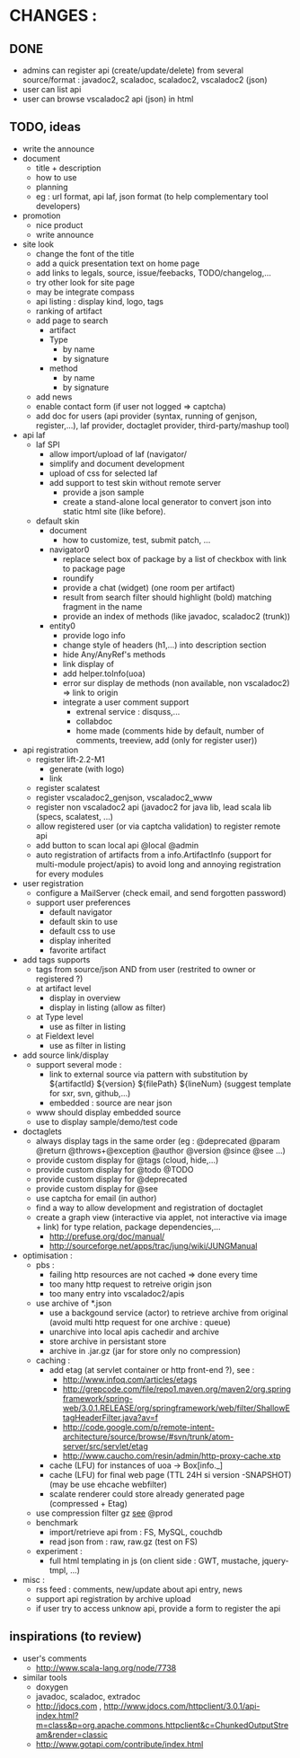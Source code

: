 CHANGES :
=========

## DONE
* admins can register api (create/update/delete) from several source/format : javadoc2, scaladoc, scaladoc2, vscaladoc2 (json)
* user can list api
* user can browse vscaladoc2 api (json) in html

## TODO, ideas
* write the announce
* document
  * title + description
  * how to use
  * planning
  * eg : url format, api laf, json format (to help complementary tool developers)
* promotion
  * nice product
  * write announce
* site look
  * change the font of the title
  * add a quick presentation text on home page
  * add links to legals, source, issue/feebacks, TODO/changelog,...
  * try other look for site page
  * may be integrate compass
  * api listing : display kind, logo, tags 
  * ranking of artifact
  * add page to search
    * artifact
    * Type
      * by name
      * by signature
    * method
      * by name
      * by signature  
  * add news
  * enable contact form (if user not logged => captcha)
  * add doc for users (api provider (syntax, running of genjson, register,...), laf provider, doctaglet provider, third-party/mashup tool)
* api laf
  * laf SPI
    * allow import/upload of laf (navigator/
    * simplify and document development
    * upload of css for selected laf
    * add support to test skin without remote server
      * provide a json sample
      * create a stand-alone local generator to convert json into static html site (like before).
  * default skin
    * document 
      * how to customize, test, submit patch, ...
    * navigator0
      * replace select box of package by a list of checkbox with link to package page
      * roundify
      * provide a chat (widget) (one room per artifact)
      * result from search filter should highlight (bold) matching fragment in the name
      * provide an index of methods (like javadoc, scaladoc2 (trunk))
    * entity0
      * provide logo info
      * change style of headers (h1,...) into description section
      * hide Any/AnyRef's methods
      * link display of
      * add helper.toInfo(uoa)
      * error sur display de methods (non available, non vscaladoc2) => link to origin
      * integrate a user comment support
        * extrenal service : disquss,...
        * collabdoc
        * home made (comments hide by default, number of comments, treeview, add (only for register user)) 
* api registration
  * register lift-2.2-M1
    * generate (with logo)
    * link
  * register scalatest
  * register vscaladoc2_genjson, vscaladoc2_www
  * register non vscaladoc2 api (javadoc2 for java lib, lead scala lib (specs, scalatest, ...)
  * allow registered user (or via captcha validation) to register remote api
  * add button to scan local api @local @admin
  * auto registration of artifacts from a info.ArtifactInfo (support for multi-module project/apis) to avoid long and annoying registration for every modules
* user registration
  * configure a MailServer (check email, and send forgotten password)
  * support user preferences
    * default navigator
    * default skin to use
    * default css to use
    * display inherited
    * favorite artifact  
* add tags supports
  * tags from source/json AND from user (restrited to owner or registered ?)
  * at artifact level
    * display in overview
    * display in listing (allow as filter)
  * at Type level
    * use as filter in listing
  * at Fieldext level
    * use as filter in listing
* add source link/display
  * support several mode :
    * link to external source via pattern with substitution by ${artifactId} ${version} ${filePath} ${lineNum} (suggest template for sxr, svn, github,...)
    * embedded : source are near json
  * www should display embedded source
  * use to display sample/demo/test code
* doctaglets
  * always display tags in the same order (eg : @deprecated @param @return @throws+@exception @author @version @since @see ...)
  * provide custom display for @tags (cloud, hide,...)
  * provide custom display for @todo @TODO
  * provide custom display for @deprecated
  * provide custom display for @see
  * use captcha for email (in author)
  * find a way to allow development and registration of doctaglet
  * create a graph view (interactive via applet, not interactive via image + link) for type relation, package dependencies,...
    * http://prefuse.org/doc/manual/
    * http://sourceforge.net/apps/trac/jung/wiki/JUNGManual 
* optimisation :
  * pbs :
    * failing http resources are not cached => done every time
    * too many http request to retreive origin json
    * too many entry into vscaladoc2/apis
  * use archive of *.json
    * use a backgound service (actor) to retrieve archive from original (avoid multi http request for one archive : queue)
    * unarchive into local apis cachedir and archive
    * store archive in persistant store
    * archive in .jar.gz (jar for store only no compression)
  * caching :
    * add etag (at servlet container or http front-end ?), see :	
      * http://www.infoq.com/articles/etags	
      * http://grepcode.com/file/repo1.maven.org/maven2/org.springframework/spring-web/3.0.1.RELEASE/org/springframework/web/filter/ShallowEtagHeaderFilter.java?av=f
      * http://code.google.com/p/remote-intent-architecture/source/browse/#svn/trunk/atom-server/src/servlet/etag	
      * http://www.caucho.com/resin/admin/http-proxy-cache.xtp	
    * cache (LFU) for instances  of uoa -> Box[info._]	
    * cache (LFU) for final web page (TTL 24H si version -SNAPSHOT) (may be use ehcache webfilter)	
    * scalate renderer could store already generated page (compressed + Etag)	
  * use compression filter gz [see](http://onjava.com/pub/a/onjava/2003/11/19/filters.html) @prod
  * benchmark
    * import/retrieve api from : FS, MySQL, couchdb
    * read json from  : raw, raw.gz (test on FS)
  * experiment :
    * full html templating in js (on client side : GWT, mustache, jquery-tmpl, ...)
* misc :
  * rss feed : comments, new/update about api entry, news
  * support api registration by archive upload
  * if user try to access unknow api, provide a form to register the api
## inspirations (to review)

* user's comments
  * http://www.scala-lang.org/node/7738
* similar tools
  * doxygen
  * javadoc, scaladoc, extradoc
  * http://jdocs.com , http://www.jdocs.com/httpclient/3.0.1/api-index.html?m=class&p=org.apache.commons.httpclient&c=ChunkedOutputStream&render=classic
  * http://www.gotapi.com/contribute/index.html
